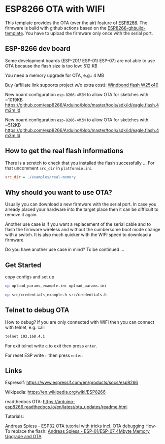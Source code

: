 # ESP8266 OTA with WIFI

This template provides the OTA (over the air) feature of [ESP8266](https://www.espressif.com/en/products/socs/esp8266). The firmware is build with github actions based on the [ESP8266-ghbuild-template](https://github.com/mcuw/ESP32-ghbuild-template). You have to upload the firmware only once with the serial port.

## ESP-8266 dev board

Some development boards (ESP-201/ ESP-01/ ESP-07) are not able to use OTA because the flash size is too low: 512 KB

You need a memory upgrade for OTA, e.g.: 4 MB

Buy (affiliate link supports project w/o extra cost): [Windbond flash W25x40](https://s.click.aliexpress.com/e/_Dk3LwXJ)

New board configuration `esp-8266-4M2M` to allow OTA for sketches with  ~1019KB 
https://github.com/esp8266/Arduino/blob/master/tools/sdk/ld/eagle.flash.4m2m.ld

New board configuration `esp-8266-4M3M` to allow OTA for sketches with ~512KB 
https://github.com/esp8266/Arduino/blob/master/tools/sdk/ld/eagle.flash.4m3m.ld

## How to get the real flash informations

There is a scretch to check that you installed the flash successfully ...
For that uncomment `src_dir` in `platformio.ini`

```ini
src_dir = ./examples/real-memory
```

## Why should you want to use OTA?

Usually you can download a new firmware with the serial port.
In case you already placed your hardware into the target place then it can be difficult to remove it again.

Another use case is if you want a replacement of the serial cable and to flash the firmware wireless and without the cumbersome boot mode change with a switch. It is also much quicker with the WIFI speed to download a firmware.

Do you have another use case in mind? To be continued ...

## Get Started

copy configs and set up
```sh
cp upload_params_example.ini upload_params.ini
```

```sh
cp src/credentials_example.h src/credentials.h
```

## Telnet to debug OTA

How to debug? If you are only connected with WiFi then you can connect with telnet, e.g. call

```sh
telnet 192.168.4.1
```

For exit telnet write `q` to exit then press `enter`.

For reset ESP write `r` then press `enter`.


## Links

Espressif: https://www.espressif.com/en/products/socs/esp8266

Wikipedia: https://en.wikipedia.org/wiki/ESP8266

readthedocs OTA: https://arduino-esp8266.readthedocs.io/en/latest/ota_updates/readme.html

Tutorials:

[Andreas Spiess - ESP32 OTA tutorial with tricks incl. OTA debugging](https://www.youtube.com/watch?v=1pwqS_NUG7Q)
How-To replace the flash: [Andreas Spiess - ESP-01/ESP-07 4Mbyte Memory Upgrade and OTA](https://www.youtube.com/watch?v=xyc1gCjguRU)
